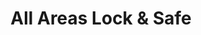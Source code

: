 ---
title: "All Areas Lock & Safe"
url: /coolidge/all-areas-lock-und-safe/
shop: Schlüsseldienst
---